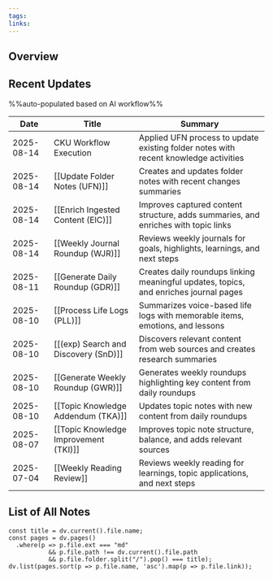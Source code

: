 ```yaml
---
tags: 
links: 
---
```

## Overview

## Recent Updates
%%auto-populated based on AI workflow%%

| Date | Title | Summary |
| ---- | ----- | ------- |
| 2025-08-14 | CKU Workflow Execution | Applied UFN process to update existing folder notes with recent knowledge activities |
| 2025-08-14 | [[Update Folder Notes (UFN)]] | Creates and updates folder notes with recent changes summaries |
| 2025-08-14 | [[Enrich Ingested Content (EIC)]] | Improves captured content structure, adds summaries, and enriches with topic links |
| 2025-08-14 | [[Weekly Journal Roundup (WJR)]] | Reviews weekly journals for goals, highlights, learnings, and next steps |
| 2025-08-11 | [[Generate Daily Roundup (GDR)]] | Creates daily roundups linking meaningful updates, topics, and enriches journal pages |
| 2025-08-10 | [[Process Life Logs (PLL)]] | Summarizes voice-based life logs with memorable items, emotions, and lessons |
| 2025-08-10 | [[(exp) Search and Discovery (SnD)]] | Discovers relevant content from web sources and creates research summaries |
| 2025-08-10 | [[Generate Weekly Roundup (GWR)]] | Generates weekly roundups highlighting key content from daily roundups |
| 2025-08-10 | [[Topic Knowledge Addendum (TKA)]] | Updates topic notes with new content from daily roundups |
| 2025-08-07 | [[Topic Knowledge Improvement (TKI)]] | Improves topic note structure, balance, and adds relevant sources |
| 2025-07-04 | [[Weekly Reading Review]] | Reviews weekly reading for learnings, topic applications, and next steps |

## List of All Notes
```dataviewjs
const title = dv.current().file.name;
const pages = dv.pages()
  .where(p => p.file.ext === "md"
           && p.file.path !== dv.current().file.path
           && p.file.folder.split("/").pop() === title);
dv.list(pages.sort(p => p.file.name, 'asc').map(p => p.file.link));
```
